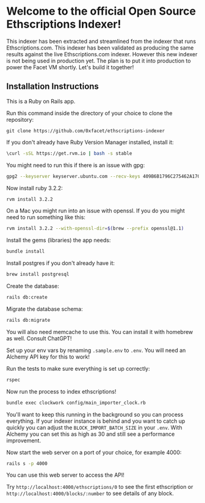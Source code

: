 # Welcome to the official Open Source Ethscriptions Indexer!

This indexer has been extracted and streamlined from the indexer that runs Ethscriptions.com. This indexer has been validated as producing the same results against the live Ethscriptions.com indexer. However this new indexer is not being used in production yet. The plan is to put it into production to power the Facet VM shortly. Let's build it together!

## Installation Instructions

This is a Ruby on Rails app.

Run this command inside the directory of your choice to clone the repository:

```!bash
git clone https://github.com/0xfacet/ethscriptions-indexer
```

If you don't already have Ruby Version Manager installed, install it:

```bash
\curl -sSL https://get.rvm.io | bash -s stable
```

You might need to run this if there is an issue with gpg:

```bash
gpg2 --keyserver keyserver.ubuntu.com --recv-keys 409B6B1796C275462A1703113804BB82D39DC0E3 7D2BAF1CF37B13E2069D6956105BD0E739499BDB
```

Now install ruby 3.2.2:

```bash
rvm install 3.2.2
```

On a Mac you might run into an issue with openssl. If you do you might need to run something like this:

```bash
rvm install 3.2.2 --with-openssl-dir=$(brew --prefix openssl@1.1)
```

Install the gems (libraries) the app needs:

```bash
bundle install
```

Install postgres if you don't already have it:

```bash
brew install postgresql
```

Create the database:

```bash
rails db:create
```

Migrate the database schema:

```bash
rails db:migrate
```

You will also need memcache to use this. You can install it with homebrew as well. Consult ChatGPT!

Set up your env vars by renaming `.sample.env` to `.env`. You will need an Alchemy API key for this to work!

Run the tests to make sure everything is set up correctly:

```bash
rspec
```

Now run the process to index ethscriptions!

```bash
bundle exec clockwork config/main_importer_clock.rb
```

You'll want to keep this running in the background so you can process everything. If your indexer instance is behind and you want to catch up quickly you can adjust the `BLOCK_IMPORT_BATCH_SIZE` in your `.env`. With Alchemy you can set this as high as 30 and still see a performance improvement.

Now start the web server on a port of your choice, for example 4000:

```bash
rails s -p 4000
```

You can use this web server to access the API!

Try `http://localhost:4000/ethscriptions/0` to see the first ethscription or `http://localhost:4000/blocks/:number` to see details of any block.
